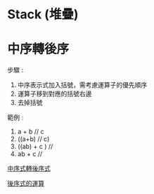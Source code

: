 # Stack (堆疊)

# 中序轉後序

步驟 :

1. 中序表示式加入括號，需考慮運算子的優先順序
2. 運算子移到對應的括號右邊
3. 去掉括號

範例 :

1. a + b // c
2. ((a+b) // c)
3. ((ab) + c ) //
4. ab + c //

[中序式轉後序式](https://openhome.cc/Gossip/AlgorithmGossip/InFixPostfix.htm)

[後序式的運算](https://openhome.cc/Gossip/AlgorithmGossip/PostfixCal.htm)
